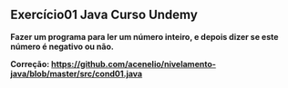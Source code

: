 ## Exercício01 Java Curso Undemy

**Fazer um programa para ler um número inteiro, e depois dizer se este número é negativo ou não.**

**Correção: https://github.com/acenelio/nivelamento-java/blob/master/src/cond01.java**



